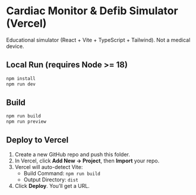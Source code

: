 # Cardiac Monitor & Defib Simulator (Vercel)

Educational simulator (React + Vite + TypeScript + Tailwind). Not a medical device.

## Local Run (requires Node >= 18)
```bash
npm install
npm run dev
```

## Build
```bash
npm run build
npm run preview
```

## Deploy to Vercel
1. Create a new GitHub repo and push this folder.
2. In Vercel, click **Add New → Project**, then **Import** your repo.
3. Vercel will auto-detect Vite:
   - Build Command: `npm run build`
   - Output Directory: `dist`
4. Click **Deploy**. You’ll get a URL.